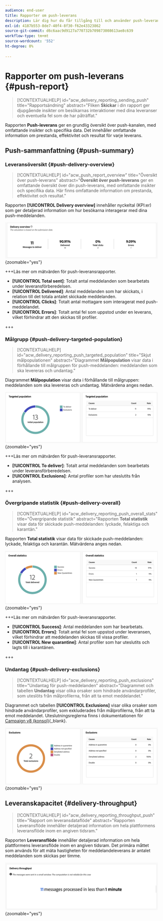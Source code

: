 ```yaml
---
audience: end-user
title: Rapporter om push-leverans
description: Lär dig hur du får tillgång till och använder push-leveransrapporter
exl-id: 4187b553-8de7-40f4-8f30-f62e43323862
source-git-commit: d6c6aac9d9127a770732b709873008613ae8c639
workflow-type: tm+mt
source-wordcount: '552'
ht-degree: 0%

---
```


# Rapporter om push-leverans {#push-report}

>[!CONTEXTUALHELP]
>id="acw_delivery_reporting_sending_push"
>title="Rapportsändning"
>abstract="Fliken **Skickar** i din rapport ger djupgående insikter om besökarnas interaktioner med dina leveranser och eventuella fel som de har påträffat."

Rapporten **Push-leverans** ger en grundlig översikt över push-kanalen, med omfattande insikter och specifika data. Det innehåller omfattande information om prestanda, effektivitet och resultat för varje leverans.

## Push-sammanfattning {#push-summary}

### Leveransöversikt {#push-delivery-overview}

>[!CONTEXTUALHELP]
>id="acw_push_report_overview"
>title="Översikt över push-leverans"
>abstract="**Översikt över push-leverans** ger en omfattande översikt över din push-leverans, med omfattande insikter och specifika data. Här finns omfattande information om prestanda, effektivitet och resultat."

Rapporten **[!UICONTROL Delivery overview]** innehåller nyckeltal (KPI:er) som ger detaljerad information om hur besökarna interagerar med dina push-meddelanden.

![Den här skärmbilden visar översiktsrapporten Leverans, som innehåller nyckeltal om besökares engagemang med push-meddelanden.](assets/reporting_push_3.png){zoomable="yes"}

+++Läs mer om mätvärden för push-leveransrapporter.

* **[!UICONTROL Total sent]**: Totalt antal meddelanden som bearbetats under leveransförberedelsen.
* **[!UICONTROL Delivered]**: Antal meddelanden som har skickats, i relation till det totala antalet skickade meddelanden.
* **[!UICONTROL Clicks]**: Totalt antal mottagare som interagerat med push-meddelandet.
* **[!UICONTROL Errors]**: Totalt antal fel som uppstod under en leverans, vilket förhindrar att den skickas till profiler.

+++

### Målgrupp {#push-delivery-targeted-population}

>[!CONTEXTUALHELP]
>id="acw_delivery_reporting_push_targeted_population"
>title="Skjut målpopulationen"
>abstract="Diagrammet **Målpopulation** visar data i förhållande till målgruppen för push-meddelanden: meddelanden som ska levereras och undantag."

Diagrammet **Målpopulation** visar data i förhållande till målgruppen: meddelanden som ska levereras och undantag. Mätvärdena anges nedan.

![Den här skärmbilden visar målpopulationsdiagrammet och måltabellen, som visar data om meddelanden som ska levereras och undantag.](assets/reporting_push_4.png){zoomable="yes"}

+++Läs mer om mätvärden för push-leveransrapporter.

* **[!UICONTROL To deliver]**: Totalt antal meddelanden som bearbetats under leveransförberedelsen.
* **[!UICONTROL Exclusions]**: Antal profiler som har uteslutits från analysen.

+++

### Övergripande statistik {#push-delivery-overall}

>[!CONTEXTUALHELP]
>id="acw_delivery_reporting_push_overall_stats"
>title="Övergripande statistik"
>abstract="Rapporten **Total statistik** visar data för skickade push-meddelanden: lyckade, felaktiga och karantän."

Rapporten **Total statistik** visar data för skickade push-meddelanden: lyckade, felaktiga och karantän. Mätvärdena anges nedan.

![I den här skärmbilden visas rapporten för övergripande statistik som visar data om lyckade åtgärder, fel och karantän för skickade push-meddelanden.](assets/reporting_push_5.png){zoomable="yes"}

+++Läs mer om mätvärden för push-leveransrapporter.

* **[!UICONTROL Success]**: Antal meddelanden som har bearbetats.
* **[!UICONTROL Errors]**: Totalt antal fel som uppstod under leveransen, vilket förhindrar att meddelanden skickas till vissa profiler.
* **[!UICONTROL New quarantine]**: Antal profiler som har uteslutits och lagts till i karantänen.

+++

### Undantag {#push-delivery-exclusions}

>[!CONTEXTUALHELP]
>id="acw_delivery_reporting_push_exclusions"
>title="Undantag för push-meddelanden"
>abstract="Diagrammet och tabellen **Undantag** visar olika orsaker som hindrade användarprofiler, som uteslöts från målprofilerna, från att ta emot meddelandet."

Diagrammet och tabellen **[!UICONTROL Exclusions]** visar olika orsaker som hindrade användarprofiler, som exkluderades från målprofilerna, från att ta emot meddelandet. Uteslutningsreglerna finns i dokumentationen för [Campaign v8 (konsol)](https://experienceleague.adobe.com/docs/campaign/campaign-v8/send/failures/delivery-failures.html#push-error-types){_blank}.

![Den här skärmbilden visar diagrammet och tabellen Exceptions, som visar orsaker som förhindrar att exkluderade användarprofiler tar emot meddelanden.](assets/reporting_push_6.png){zoomable="yes"}

## Leveranskapacitet {#delivery-throughput}

>[!CONTEXTUALHELP]
>id="acw_delivery_reporting_throughput_push"
>title="Rapport om leveransdataflöde"
>abstract="Rapporten Leveransflöde innehåller detaljerad information om hela plattformens leveransflöde inom en angiven tidsram."

Rapporten **Leveransflöde** innehåller detaljerad information om hela plattformens leveransflöde inom en angiven tidsram. Det primära måttet som används för att mäta hastigheten för meddelandeleverans är antalet meddelanden som skickas per timme.

![På den här skärmbilden visas leveransdataflödesrapporten, som innehåller information om plattformens leveranshastighet för meddelanden inom en angiven tidsram.](assets/reporting_push_2.png){zoomable="yes"}